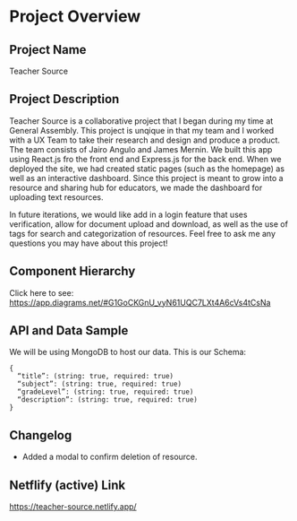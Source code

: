 # Project Overview

## Project Name

Teacher Source

## Project Description

Teacher Source is a collaborative project that I began during my time at General Assembly.  This project is unqique in that my team and I worked with a UX Team to take their research and design and produce a product. The team consists of Jairo Angulo and James Mernin.  We built this app using React.js fro the front end and Express.js for the back end.  When we deployed the site, we had created static pages (such as the homepage) as well as an interactive dashboard.  Since this project is meant to grow into a resource and sharing hub for educators, we made the dashboard for uploading text resources.

In future iterations, we would like add in a login feature that uses verification, allow for document upload and download, as well as the use of tags for search and categorization of resources.  Feel free to ask me any questions you may have about this project!


## Component Hierarchy

Click here to see: https://app.diagrams.net/#G1GoCKGnU_vyN61UQC7LXt4A6cVs4tCsNa

## API and Data Sample

We will be using MongoDB to host our data.
This is our Schema:

```
{
  “title”: (string: true, required: true)
  “subject”: (string: true, required: true)
  “gradeLevel”: (string: true, required: true)
  “description”: (string: true, required: true)
}
```

## Changelog
- Added a modal to confirm deletion of resource. 

## Netflify (active) Link

https://teacher-source.netlify.app/
